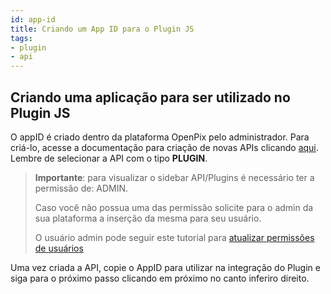 ```yaml
---
id: app-id
title: Criando um App ID para o Plugin JS
tags:
- plugin
- api
---
```


## Criando uma aplicação para ser utilizado no Plugin JS

O appID é criado dentro da plataforma OpenPix pelo administrador. Para criá-lo, acesse a documentação para criação de novas APIs clicando [aqui](/docs/apis/api-getting-started). Lembre de selecionar a API com o tipo **PLUGIN**.

> **Importante**: para visualizar o sidebar API/Plugins é necessário ter a permissão de: ADMIN.
> 
> Caso você não possua uma das permissão solicite para o admin da sua plataforma a inserção da mesma para seu usuário.
> 
> O usuário admin pode seguir este tutorial para [atualizar permissões de usuários](/docs/FAQ/faq-users)

Uma vez criada a API, copie o AppID para utilizar na integração do Plugin e siga para o próximo passo clicando em próximo no canto inferiro direito.

